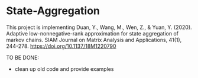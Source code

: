 # State-Aggregation

This project is implementing Duan, Y., Wang, M., Wen, Z., & Yuan, Y. (2020). Adaptive low-nonnegative-rank approximation for state aggregation of markov chains. SIAM Journal on Matrix Analysis and Applications, 41(1), 244-278. https://doi.org/10.1137/18M1220790

TO BE DONE: 
 - clean up old code and provide examples

